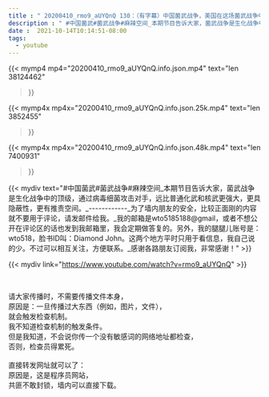 ```yaml
---
title : " 20200410_rmo9_aUYQnQ 130：（有字幕）中国菌武战争，美国在这场菌武战争中已经有50多万人倒下，1万多人死去。 "
description : " #中国菌武#菌武战争#麻辣空间_本期节目告诉大家，菌武战争是生化战争中的顶级，通过病毒细菌攻击对手，远比普通化武和核武更强大，更具隐蔽性，更有推责空间。_------------_为了墙内朋友的安全，比较正面刚的内容就不要用于评论，请发邮件给我。_我的邮箱是wto5185188@gmail，或者不想公开在评论区的话也发到我邮箱里，我会定期做答复的。另外，我的腿腿儿账号是：wto518，脸书ID叫：Diamond John。这两个地方平时只用于看信息，我自己说的少。不过可以相互关注，方便联系。_感谢各路朋友订阅我，非常感谢！ "
date :  2021-10-14T10:14:51-08:00
tags:
  - youtube
---
```


{{< mymp4 mp4="20200410_rmo9_aUYQnQ.info.json.mp4" 
text="len 38124462"
>}}

{{< mymp4x  mp4x="20200410_rmo9_aUYQnQ.info.json.25k.mp4"
text="len 3852455"
>}}

{{< mymp4x  mp4x="20200410_rmo9_aUYQnQ.info.json.48k.mp4"
text="len 7400931"
>}}


{{< mydiv text="#中国菌武#菌武战争#麻辣空间_本期节目告诉大家，菌武战争是生化战争中的顶级，通过病毒细菌攻击对手，远比普通化武和核武更强大，更具隐蔽性，更有推责空间。_------------_为了墙内朋友的安全，比较正面刚的内容就不要用于评论，请发邮件给我。_我的邮箱是wto5185188@gmail，或者不想公开在评论区的话也发到我邮箱里，我会定期做答复的。另外，我的腿腿儿账号是：wto518，脸书ID叫：Diamond John。这两个地方平时只用于看信息，我自己说的少。不过可以相互关注，方便联系。_感谢各路朋友订阅我，非常感谢！" >}}
<br>

{{< mydiv link="https://www.youtube.com/watch?v=rmo9_aUYQnQ" >}}


<br>

请大家传播时，不需要传播文件本身，<br>
原因是：一旦传播过大东西（例如，图片，文件），<br>
就会触发检查机制。<br>
我不知道检查机制的触发条件。<br>
但是我知道，不会说你传一个没有敏感词的网络地址都检查，<br>
否则，检查员得累死。<br><br>
直接转发网址就可以了：<br>
原因是，这是程序员网站，<br>
共匪不敢封锁，墙内可以直接下载。


